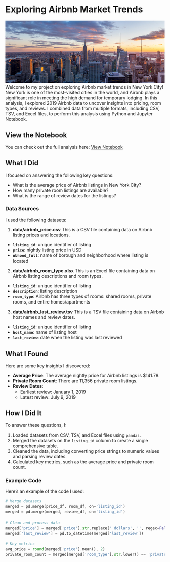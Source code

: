 # Exploring Airbnb Market Trends
![NYC Skyline](nyc.jpg)
Welcome to my project on exploring Airbnb market trends in New York City! New York is one of the most-visited cities in the world, and Airbnb plays a significant role in meeting the high demand for temporary lodging. In this analysis, I explored 2019 Airbnb data to uncover insights into pricing, room types, and reviews. I combined data from multiple formats, including CSV, TSV, and Excel files, to perform this analysis using Python and Jupyter Notebook.

## View the Notebook
You can check out the full analysis here: [View Notebook](https://nbviewer.org/github/caryhtan/Exploring-Airbnb-Market-Trends/blob/master/notebook.ipynb)

## What I Did
I focused on answering the following key questions:
- What is the average price of Airbnb listings in New York City?
- How many private room listings are available?
- What is the range of review dates for the listings?

### Data Sources
I used the following datasets:
1. **data/airbnb_price.csv**
This is a CSV file containing data on Airbnb listing prices and locations.
- **`listing_id`**: unique identifier of listing
- **`price`**: nightly listing price in USD
- **`nbhood_full`**: name of borough and neighborhood where listing is located

2. **data/airbnb_room_type.xlsx**
This is an Excel file containing data on Airbnb listing descriptions and room types.
- **`listing_id`**: unique identifier of listing
- **`description`**: listing description
- **`room_type`**: Airbnb has three types of rooms: shared rooms, private rooms, and entire homes/apartments

3. **data/airbnb_last_review.tsv**
This is a TSV file containing data on Airbnb host names and review dates.
- **`listing_id`**: unique identifier of listing
- **`host_name`**: name of listing host
- **`last_review`**: date when the listing was last reviewed

## What I Found
Here are some key insights I discovered:
- **Average Price**: The average nightly price for Airbnb listings is $141.78.
- **Private Room Count**: There are 11,356 private room listings.
- **Review Dates**:
  - Earliest review: January 1, 2019
  - Latest review: July 9, 2019

## How I Did It
To answer these questions, I:
1. Loaded datasets from CSV, TSV, and Excel files using `pandas`.
2. Merged the datasets on the `listing_id` column to create a single comprehensive table.
3. Cleaned the data, including converting price strings to numeric values and parsing review dates.
4. Calculated key metrics, such as the average price and private room count.

### Example Code
Here’s an example of the code I used:
```python
# Merge datasets
merged = pd.merge(price_df, room_df, on='listing_id')
merged = pd.merge(merged, review_df, on='listing_id')

# Clean and process data
merged['price'] = merged['price'].str.replace(' dollars', '', regex=False).astype(float)
merged['last_review'] = pd.to_datetime(merged['last_review'])

# Key metrics
avg_price = round(merged['price'].mean(), 2)
private_room_count = merged[merged['room_type'].str.lower() == 'private room'].shape[0]
